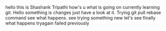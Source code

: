 hello this is Shashank Tripathi how's u
what is going on currently learning git.
Hello something is changes just have a look at it.
Trying git pull rebase command see what happens.
see trying something new let's see finally what happens
tryagain failed previously
